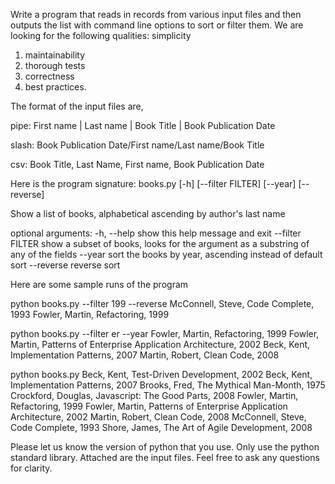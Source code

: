 Write a program that reads in records from various input files and then outputs the list with command line options to sort or filter them. We are looking for the following qualities:
simplicity
1. maintainability
2. thorough tests
3. correctness
4. best practices.

The format of the input files are,

pipe: First name | Last name | Book Title | Book Publication Date

slash: Book Publication Date/First name/Last name/Book Title

csv: Book Title, Last Name, First name, Book Publication Date

Here is the program signature: books.py [-h] [--filter FILTER] [--year] [--reverse]

Show a list of books, alphabetical ascending by author's last name

optional arguments:
-h, --help show this help message and exit
--filter FILTER show a subset of books, looks for the argument as a substring of any of the fields
--year sort the books by year, ascending instead of default sort
--reverse reverse sort

Here are some sample runs of the program

python books.py --filter 199 --reverse
McConnell, Steve, Code Complete, 1993
Fowler, Martin, Refactoring, 1999

python books.py --filter er --year
Fowler, Martin, Refactoring, 1999
Fowler, Martin, Patterns of Enterprise Application Architecture, 2002
Beck, Kent, Implementation Patterns, 2007
Martin, Robert, Clean Code, 2008

python books.py
Beck, Kent, Test-Driven Development, 2002
Beck, Kent, Implementation Patterns, 2007
Brooks, Fred, The Mythical Man-Month, 1975
Crockford, Douglas, Javascript: The Good Parts, 2008
Fowler, Martin, Refactoring, 1999
Fowler, Martin, Patterns of Enterprise Application Architecture, 2002
Martin, Robert, Clean Code, 2008
McConnell, Steve, Code Complete, 1993
Shore, James, The Art of Agile Development, 2008

Please let us know the version of python that you use. Only use the python standard library. Attached are the input files. Feel free to ask any questions for clarity.